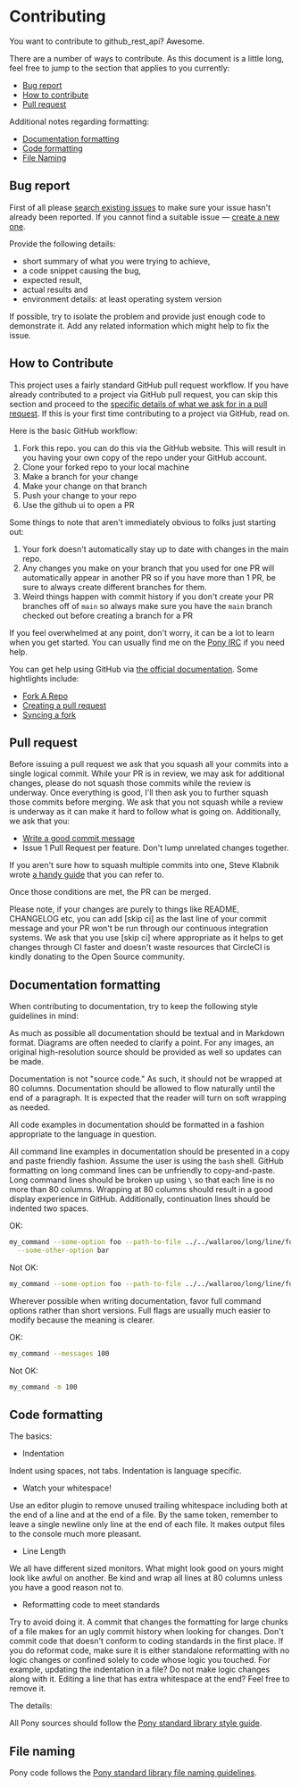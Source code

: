 # Contributing

You want to contribute to github_rest_api? Awesome.

There are a number of ways to contribute. As this document is a little long, feel free to jump to the section that applies to you currently:

* [Bug report](#bug-report)
* [How to contribute](#how-to-contribute)
* [Pull request](#pull-request)

Additional notes regarding formatting:

* [Documentation formatting](#documentation-formatting)
* [Code formatting](#code-formatting)
* [File Naming](#standard-library-file-naming)

## Bug report

First of all please [search existing issues](https://github.com/ponylang/github_rest_api/issues) to make sure your issue hasn't already been reported. If you cannot find a suitable issue — [create a new one](https://github.com/ponylang/github_rest_api/issues/new).

Provide the following details:

* short summary of what you were trying to achieve,
* a code snippet causing the bug,
* expected result,
* actual results and
* environment details: at least operating system version

If possible, try to isolate the problem and provide just enough code to demonstrate it. Add any related information which might help to fix the issue.

## How to Contribute

This project uses a fairly standard GitHub pull request workflow. If you have already contributed to a project via GitHub pull request, you can skip this section and proceed to the [specific details of what we ask for in a pull request](#pull-request). If this is your first time contributing to a project via GitHub, read on.

Here is the basic GitHub workflow:

1. Fork this repo. you can do this via the GitHub website. This will result in you having your own copy of the repo under your GitHub account.
2. Clone your forked repo to your local machine
3. Make a branch for your change
4. Make your change on that branch
5. Push your change to your repo
6. Use the github ui to open a PR

Some things to note that aren't immediately obvious to folks just starting out:

1. Your fork doesn't automatically stay up to date with changes in the main repo.
2. Any changes you make on your branch that you used for one PR will automatically appear in another PR so if you have more than 1 PR, be sure to always create different branches for them.
3. Weird things happen with commit history if you don't create your PR branches off of `main` so always make sure you have the `main` branch checked out before creating a branch for a PR

If you feel overwhelmed at any point, don't worry, it can be a lot to learn when you get started. You can usually find me on the [Pony IRC](https://webchat.freenode.net/?channels=%ponylang) if you need help.

You can get help using GitHub via [the official documentation](https://help.github.com/). Some hightlights include:

* [Fork A Repo](https://help.github.com/articles/fork-a-repo/)
* [Creating a pull request](https://help.github.com/articles/creating-a-pull-request/)
* [Syncing a fork](https://help.github.com/articles/syncing-a-fork/)

## Pull request

Before issuing a pull request we ask that you squash all your commits into a single logical commit. While your PR is in review, we may ask for additional changes, please do not squash those commits while the review is underway. Once everything is good, I'll then ask you to further squash those commits before merging. We ask that you not squash while a review is underway as it can make it hard to follow what is going on. Additionally, we ask that you:

* [Write a good commit message](http://chris.beams.io/posts/git-commit/)
* Issue 1 Pull Request per feature. Don't lump unrelated changes together.

If you aren't sure how to squash multiple commits into one, Steve Klabnik wrote [a handy guide](http://blog.steveklabnik.com/posts/2012-11-08-how-to-squash-commits-in-a-github-pull-request) that you can refer to.

Once those conditions are met, the PR can be merged.

Please note, if your changes are purely to things like README, CHANGELOG etc, you can add [skip ci] as the last line of your commit message and your PR won't be run through our continuous integration systems. We ask that you use [skip ci] where appropriate as it helps to get changes through CI faster and doesn't waste resources that CircleCI is kindly donating to the Open Source community.

## Documentation formatting

When contributing to documentation, try to keep the following style guidelines in mind:

As much as possible all documentation should be textual and in Markdown format. Diagrams are often needed to clarify a point. For any images, an original high-resolution source should be provided as well so updates can be made.

Documentation is not "source code." As such, it should not be wrapped at 80 columns. Documentation should be allowed to flow naturally until the end of a paragraph. It is expected that the reader will turn on soft wrapping as needed.

All code examples in documentation should be formatted in a fashion appropriate to the language in question.

All command line examples in documentation should be presented in a copy and paste friendly fashion. Assume the user is using the `bash` shell. GitHub formatting on long command lines can be unfriendly to copy-and-paste. Long command lines should be broken up using `\` so that each line is no more than 80 columns. Wrapping at 80 columns should result in a good display experience in GitHub. Additionally, continuation lines should be indented two spaces.

OK:

```bash
my_command --some-option foo --path-to-file ../../wallaroo/long/line/foo \
  --some-other-option bar
```

Not OK:

```bash
my_command --some-option foo --path-to-file ../../wallaroo/long/line/foo --some-other-option bar
```

Wherever possible when writing documentation, favor full command options rather than short versions. Full flags are usually much easier to modify because the meaning is clearer.

OK:

```bash
my_command --messages 100
```

Not OK:

```bash
my_command -m 100
```

## Code formatting

The basics:

* Indentation

Indent using spaces, not tabs. Indentation is language specific.

* Watch your whitespace!

Use an editor plugin to remove unused trailing whitespace including both at the end of a line and at the end of a file. By the same token, remember to leave a single newline only line at the end of each file. It makes output files to the console much more pleasant.

* Line Length

We all have different sized monitors. What might look good on yours might look like awful on another. Be kind and wrap all lines at 80 columns unless you have a good reason not to.

* Reformatting code to meet standards

Try to avoid doing it. A commit that changes the formatting for large chunks of a file makes for an ugly commit history when looking for changes. Don't commit code that doesn't conform to coding standards in the first place. If you do reformat code, make sure it is either standalone reformatting with no logic changes or confined solely to code whose logic you touched. For example, updating the indentation in a file? Do not make logic changes along with it. Editing a line that has extra whitespace at the end? Feel free to remove it.

The details:

All Pony sources should follow the [Pony standard library style guide](https://github.com/ponylang/ponyc/blob/main/STYLE_GUIDE.md).

## File naming

Pony code follows the [Pony standard library file naming guidelines](https://github.com/ponylang/ponyc/blob/main/STYLE_GUIDE.md#naming).

